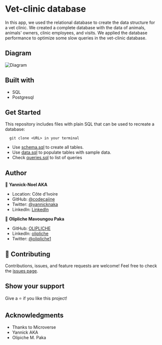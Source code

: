 # Vet-clinic database
In this app, we used the relational database to create the data structure for a vet clinic. We created a complete database with the data of animals, animals' owners, clinic employees, and visits. We applied the database performance to optimize some slow queries in the vet-clinic database.

## Diagram 
![Diagram](./diagram.png)

## Built with
- SQL
- Postgresql

## Get Started
This repository includes files with plain SQL that can be used to recreate a database:

 ```
   git clone <URL> in your terminal
   ```

- Use [schema.sql](./schema.sql) to create all tables.
- Use [data.sql](./data.sql) to populate tables with sample data.
- Check [queries.sql](./queries.sql) to list of queries

## Author
👤 **Yannick-Noel AKA**
- Location: Côte d'Ivoire
- GitHub: [@codecaiine](https://github.com/codecaiine)
- Twitter: [@yannicknaka](https://twitter.com/yannicknaka)
- LinkedIn: [LinkedIn](https://www.linkedin.com/in/yannick-no%C3%ABl-aka/)

👤 **Olipliche Mavoungou Paka**
- GitHub: [OLIPLICHE](https://github.com/OLIPLICHE)
- LinkedIn: [olipliche](https://www.linkedin.com/in/olipliche/)
- Twitter: [@olipliche1](https://twitter.com/olipliche1)

## 🤝 Contributing
Contributions, issues, and feature requests are welcome!
Feel free to check the [issues page](https://github.com/codecaiine/vet-clinic/issues).

## Show your support
Give a ⭐️ if you like this project!

## Acknowledgments
- Thanks to Microverse
- Yannick AKA
- Olipiche M. Paka